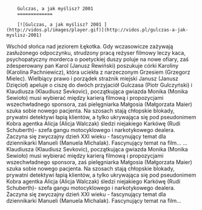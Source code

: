 
        Gulczas, a jak myślisz? 2001 
        =============
        
        [![Gulczas, a jak myślisz? 2001 ](http://vidos.pl/images/player.gif)](http://vidos.pl/gulczas-a-jak-myslisz-2001)
        
        
 Wschód słońca nad jeziorem Łękotka. Gdy wczasowicze zażywają zasłużonego odpoczynku, strudzony pracą reżyser filmowy leczy kaca, psychopatyczny morderca o poetyckiej duszy poluje na nowe ofiary, zaś zdesperowany pan Karol (Janusz Rewiński) poszukuje córki Karoliny (Karolina Pachniewicz), która uciekła z narzeczonym Grzesiem (Grzegorz Mielec). Wielbiący prawo i porządek strażnik miejski Janusz (Janusz Dzięcioł) apeluje o ciszę do dwóch przyjaciół Gulczasa (Piotr Gulczyński) i Klaudiusza (Klaudiusz Sevkovic), początkująca gwiazda Monika (Monika Sewioło) musi wybierać między karierą filmową i propozycjami wszechwładnego sponsora, zaś pielęgniarka Małgosia (Małgorzata Maier) szuka sobie nowego pacjenta. Na szosach stają chłopskie blokady, prywatni detektywi łapią klientów, a tylko ukrywająca się pod pseudonimem Kobra agentka Alicja (Alicja Walczak) śledzi niejakiego Karkówę (Rudi Schuberth)- szefa gangu motocyklowego i narkotykowego dealera. Zaczyna się zwyczajny dzień XXI wieku - fascynujący temat dla dziennikarki Manueli (Manuela Michalak). Fascynujący temat na film...   ... Klaudiusza (Klaudiusz Sevkovic), początkująca gwiazda Monika (Monika Sewioło) musi wybierać między karierą filmową i propozycjami wszechwładnego sponsora, zaś pielęgniarka Małgosia (Małgorzata Maier) szuka sobie nowego pacjenta. Na szosach stają chłopskie blokady, prywatni detektywi łapią klientów, a tylko ukrywająca się pod pseudonimem Kobra agentka Alicja (Alicja Walczak) śledzi niejakiego Karkówę (Rudi Schuberth)- szefa gangu motocyklowego i narkotykowego dealera. Zaczyna się zwyczajny dzień XXI wieku - fascynujący temat dla dziennikarki Manueli (Manuela Michalak). Fascynujący temat na film...
    